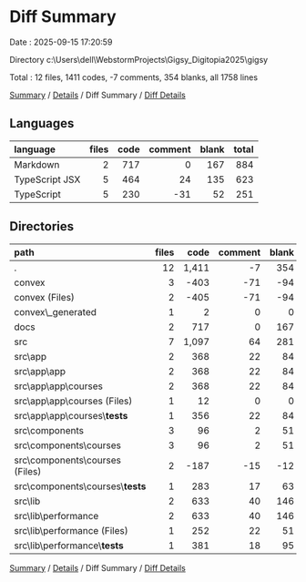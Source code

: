 # Diff Summary

Date : 2025-09-15 17:20:59

Directory c:\\Users\\dell\\WebstormProjects\\Gigsy_Digitopia2025\\gigsy

Total : 12 files,  1411 codes, -7 comments, 354 blanks, all 1758 lines

[Summary](results.md) / [Details](details.md) / Diff Summary / [Diff Details](diff-details.md)

## Languages
| language | files | code | comment | blank | total |
| :--- | ---: | ---: | ---: | ---: | ---: |
| Markdown | 2 | 717 | 0 | 167 | 884 |
| TypeScript JSX | 5 | 464 | 24 | 135 | 623 |
| TypeScript | 5 | 230 | -31 | 52 | 251 |

## Directories
| path | files | code | comment | blank | total |
| :--- | ---: | ---: | ---: | ---: | ---: |
| . | 12 | 1,411 | -7 | 354 | 1,758 |
| convex | 3 | -403 | -71 | -94 | -568 |
| convex (Files) | 2 | -405 | -71 | -94 | -570 |
| convex\\_generated | 1 | 2 | 0 | 0 | 2 |
| docs | 2 | 717 | 0 | 167 | 884 |
| src | 7 | 1,097 | 64 | 281 | 1,442 |
| src\\app | 2 | 368 | 22 | 84 | 474 |
| src\\app\\app | 2 | 368 | 22 | 84 | 474 |
| src\\app\\app\\courses | 2 | 368 | 22 | 84 | 474 |
| src\\app\\app\\courses (Files) | 1 | 12 | 0 | 0 | 12 |
| src\\app\\app\\courses\\__tests__ | 1 | 356 | 22 | 84 | 462 |
| src\\components | 3 | 96 | 2 | 51 | 149 |
| src\\components\\courses | 3 | 96 | 2 | 51 | 149 |
| src\\components\\courses (Files) | 2 | -187 | -15 | -12 | -214 |
| src\\components\\courses\\__tests__ | 1 | 283 | 17 | 63 | 363 |
| src\\lib | 2 | 633 | 40 | 146 | 819 |
| src\\lib\\performance | 2 | 633 | 40 | 146 | 819 |
| src\\lib\\performance (Files) | 1 | 252 | 22 | 51 | 325 |
| src\\lib\\performance\\__tests__ | 1 | 381 | 18 | 95 | 494 |

[Summary](results.md) / [Details](details.md) / Diff Summary / [Diff Details](diff-details.md)